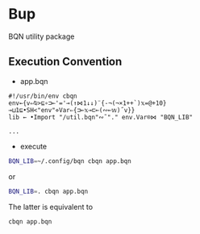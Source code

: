 # Bup
BQN utility package

## Execution Convention

- app.bqn

```apl
#!/usr/bin/env cbqn
env←{v⇐⍉>⊑∘⊐⟜'='⊸(↑⋈1↓↓)¨{-¬(¬×1++`)𝕩=@+10}⊸⊔1⊑•SH<"env"⋄Var⇐{⊐⟜𝕩⊸⊏⟜(∾⟜𝕨)˝v}}
lib ← •Import "/util.bqn"∾˜"." env.Var⌾⋈ "BQN_LIB"

...

```

- execute

```sh
BQN_LIB=~/.config/bqn cbqn app.bqn
```

or

```sh
BQN_LIB=. cbqn app.bqn
```

The latter is equivalent to

```sh
cbqn app.bqn
```
